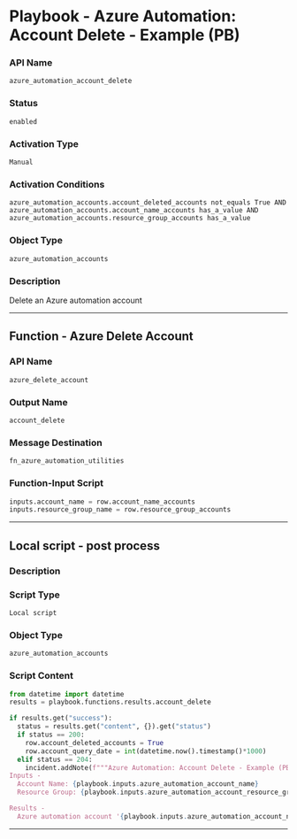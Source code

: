 <!--
    DO NOT MANUALLY EDIT THIS FILE
    THIS FILE IS AUTOMATICALLY GENERATED WITH resilient-sdk codegen
    Generated with resilient-sdk v50.1.262
-->

# Playbook - Azure Automation: Account Delete - Example (PB)

### API Name
`azure_automation_account_delete`

### Status
`enabled`

### Activation Type
`Manual`

### Activation Conditions
`azure_automation_accounts.account_deleted_accounts not_equals True AND azure_automation_accounts.account_name_accounts has_a_value AND azure_automation_accounts.resource_group_accounts has_a_value`

### Object Type
`azure_automation_accounts`

### Description
Delete an Azure automation account


---
## Function - Azure Delete Account

### API Name
`azure_delete_account`

### Output Name
`account_delete`

### Message Destination
`fn_azure_automation_utilities`

### Function-Input Script
```python
inputs.account_name = row.account_name_accounts
inputs.resource_group_name = row.resource_group_accounts
```

---

## Local script - post process

### Description


### Script Type
`Local script`

### Object Type
`azure_automation_accounts`

### Script Content
```python
from datetime import datetime
results = playbook.functions.results.account_delete

if results.get("success"):
  status = results.get("content", {}).get("status")
  if status == 200:
    row.account_deleted_accounts = True
    row.account_query_date = int(datetime.now().timestamp()*1000)
  elif status == 204:
    incident.addNote(f"""Azure Automation: Account Delete - Example (PB)
Inputs -
  Account Name: {playbook.inputs.azure_automation_account_name}
  Resource Group: {playbook.inputs.azure_automation_account_resource_group}

Results -
  Azure automation account '{playbook.inputs.azure_automation_account_name}' not found.""")
```

---

